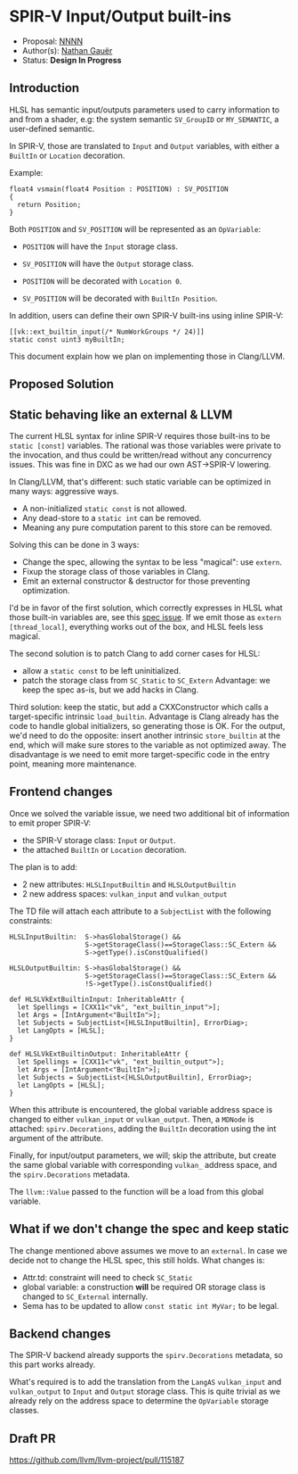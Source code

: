 # SPIR-V Input/Output built-ins

 * Proposal: [NNNN](NNNN-spirv-input-builtin.md)
 * Author(s): [Nathan Gauër](https://github.com/Keenuts)
 * Status: **Design In Progress**

## Introduction

HLSL has semantic input/outputs parameters used to carry information
to and from a shader, e.g: the system semantic `SV_GroupID` or `MY_SEMANTIC`,
a user-defined semantic.

In SPIR-V, those are translated to `Input` and `Output` variables,
with either a `BuiltIn` or `Location` decoration.

Example:

```hlsl
float4 vsmain(float4 Position : POSITION) : SV_POSITION
{
  return Position;
}
```

Both `POSITION` and `SV_POSITION` will be represented as an `OpVariable`:

- `POSITION` will have the `Input` storage class.
- `SV_POSITION` will have the `Output` storage class.

- `POSITION` will be decorated with `Location 0`.
- `SV_POSITION` will be decorated with `BuiltIn Position`.

In addition, users can define their own SPIR-V built-ins using inline SPIR-V:

```hlsl
[[vk::ext_builtin_input(/* NumWorkGroups */ 24)]]
static const uint3 myBuiltIn;
```

This document explain how we plan on implementing those in Clang/LLVM.

## Proposed Solution

## Static behaving like an external & LLVM

The current HLSL syntax for inline SPIR-V requires those built-ins to be
`static [const]` variables. The rational was those variables were private to
the invocation, and thus could be written/read without any concurrency issues.
This was fine in DXC as we had our own AST->SPIR-V lowering.

In Clang/LLVM, that's different: such static variable can be optimized in many
ways:
aggressive ways.
 - A non-initialized `static const` is not allowed.
 - Any dead-store to a `static int` can be removed.
 - Meaning any pure computation parent to this store can be removed.

Solving this can be done in 3 ways:
 - Change the spec, allowing the syntax to be less "magical": use `extern`.
 - Fixup the storage class of those variables in Clang.
 - Emit an external constructor & destructor for those preventing optimization.

I'd be in favor of the first solution, which correctly expresses in HLSL what
those built-in variables are, see this
[spec issue](https://github.com/microsoft/hlsl-specs/issues/350).
If we emit those as `extern [thread_local]`, everything works out of the box,
and HLSL feels less magical.

The second solution is to patch Clang to add corner cases for HLSL:
 - allow a `static const` to be left uninitialized.
 - patch the storage class from `SC_Static` to `SC_Extern`
Advantage: we keep the spec as-is, but we add hacks in Clang.

Third solution: keep the static, but add a CXXConstructor which calls a
target-specific intrinsic `load_builtin`. Advantage is Clang already has the
code to handle global initializers, so generating those is OK.
For the output, we'd need to do the opposite: insert another intrinsic
`store_builtin` at the end, which will make sure stores to the variable as not
optimized away.
The disadvantage is we need to emit more target-specific code in the
entry point, meaning more maintenance.

## Frontend changes

Once we solved the variable issue, we need two additional bit of information
to emit proper SPIR-V:
 - the SPIR-V storage class: `Input` or `Output`.
 - the attached `BuiltIn` or `Location` decoration.

The plan is to add:
- 2 new attributes: `HLSLInputBuiltin` and `HLSLOutputBuiltin`
- 2 new address spaces: `vulkan_input` and `vulkan_output`

The TD file will attach each attribute to a `SubjectList` with the following
constraints:

```
HLSLInputBuiltin:  S->hasGlobalStorage() &&
                   S->getStorageClass()==StorageClass::SC_Extern &&
                   S->getType().isConstQualified()

HLSLOutputBuiltin: S->hasGlobalStorage() &&
                   S->getStorageClass()==StorageClass::SC_Extern &&
                   !S->getType().isConstQualified()

def HLSLVkExtBuiltinInput: InheritableAttr {
  let Spellings = [CXX11<"vk", "ext_builtin_input">];
  let Args = [IntArgument<"BuiltIn">];
  let Subjects = SubjectList<[HLSLInputBuiltin], ErrorDiag>;
  let LangOpts = [HLSL];
}

def HLSLVkExtBuiltinOutput: InheritableAttr {
  let Spellings = [CXX11<"vk", "ext_builtin_output">];
  let Args = [IntArgument<"BuiltIn">];
  let Subjects = SubjectList<[HLSLOutputBuiltin], ErrorDiag>;
  let LangOpts = [HLSL];
}
```

When this attribute is encountered, the global variable address space is
changed to either `vulkan_input` or `vulkan_output`.
Then, a `MDNode` is attached: `spirv.Decorations`, adding the `BuiltIn`
decoration using the int argument of the attribute.

Finally, for input/output parameters, we will; skip the attribute, but create
the same global variable with corresponding `vulkan_` address space, and
the `spirv.Decorations` metadata.

The `llvm::Value` passed to the function will be a load from this global
variable.


## What if we don't change the spec and keep static

The change mentioned above assumes we move to an `external`. In case we decide
not to change the HLSL spec, this still holds.
What changes is:
 - Attr.td: constraint will need to check `SC_Static`
 - global variable: a construction **will** be required OR storage class
   is changed to `SC_External` internally.
 - Sema has to be updated to allow `const static int MyVar;` to be legal.

## Backend changes

The SPIR-V backend already supports the `spirv.Decorations` metadata, so this
part works already.

What's required is to add the translation from the `LangAS` `vulkan_input` and
`vulkan_output` to `Input` and `Output` storage class. This is quite trivial
as we already rely on the address space to determine the `OpVariable` storage
classes.

## Draft PR

https://github.com/llvm/llvm-project/pull/115187



